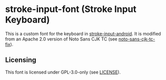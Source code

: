 # stroke-input-font (Stroke Input Keyboard)

This is a custom font for the keyboard in [stroke-input-android].
It is modified from an Apache 2.0 version of Noto Sans CJK TC
(see [noto-sans-cjk-tc-fix]).


[stroke-input-android]: https://github.com/stroke-input/stroke-input-android
[noto-sans-cjk-tc-fix]: https://github.com/stroke-input/noto-sans-cjk-tc-fix


## Licensing

This font is licensed under GPL-3.0-only (see [LICENSE]).


[LICENSE]: LICENSE
